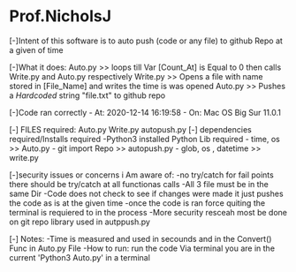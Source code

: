 # Prof.NicholsJ
[-]Intent of this software is to 
   auto push (code or any file) 
   to github Repo at a given of time

[-]What it does:
    Auto.py >> loops till Var [Count_At] is Equal to 0 
               then calls Write.py and Auto.py respectively
    Write.py >> Opens a file with name stored in [File_Name] 
                and writes the time is was opened
    Auto.py >> Pushes a *Hardcoded* string "file.txt" to github repo

[-]Code ran correctly 
    - At: 2020-12-14 16:19:58 
    - On: Mac OS Big Sur 11.0.1

[-] FILES required:
    Auto.py
    Write.py
    autopush.py
[-] dependencies required/Installs required
    -Python3 installed
        Python Lib required
        - time, os >> Auto.py
        - git import Repo >> autopush.py
        - glob, os , datetime >> write.py

[-]security issues or concerns i Am aware of:
    -no try/catch for fail points
        there should be try/catch at all functionas calls
    -All 3 file must be in the same Dir 
    -Code does not check to see if changes were made it just pushes the code as is at the given time
    -once the code is ran force quiting the terminal is requiered to in the process
    -More security resceah most be done on git repo library used in autppush.py

[-] Notes: 
    -Time is measured and used in secounds and 
     in the Convert() Func in Auto.py File
    -How to run: run the code Via terminal you are in the current 
     'Python3 Auto.py' in a terminal
